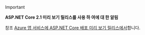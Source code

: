 > [!IMPORTANT]
> **ASP.NET Core 2.1 미리 보기 릴리스를 사용 하 여에 대 한 알림**
>
> 참조 [Azure 앱 서비스에 ASP.NET Core 배포 미리 보기 릴리스에서](xref:host-and-deploy/azure-apps/index#deploy-aspnet-core-preview-release-to-azure-app-service)합니다.
